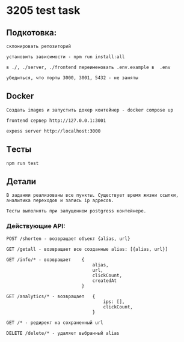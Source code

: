 # 3205 test task

## Подкотовка:

    склонировать репозиторий

    установить зависимости - npm run install:all

    в ./, ./server, ./frontend переименовать .env.example в  .env

    убедиться, что порты 3000, 3001, 5432 - не заняты

## Docker

    Создать images и запустить докер контейнер - docker compose up

    frontend сервер http://127.0.0.1:3001

    expess server http://localhost:3000

## Tесты

    npm run test

## Детали

    В задании реализованы все пункты. Существует время жизни ссылки, аналитика переходов и запись ip адресов.

    Тесты выполнять при запущенном postgress контейнере.

### Действующие API:

    POST /shorten - возвращает объект {alias, url}

    GET /getall - возвращает все созданные alias: [{alias, url}]

    GET /info/* - возвращает    {
                                    alias,
                                    url,
                                    clickCount,
                                    createdAt
                                }

    GET /analytics/* - возвращает   {
                                        ips: [],
                                        clickCount,
                                    }

    GET /* - редирект на сохраненный url

    DELETE /delete/* - удаляет выбранный alias
